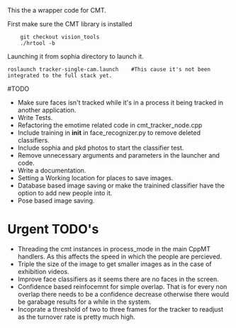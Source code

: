This the a wrapper code for CMT. 

First make sure the CMT library is installed

        git checkout vision_tools
        ./hrtool -b


Launching it from sophia directory to launch it. 

    roslaunch tracker-single-cam.launch    #This cause it's not been integrated to the full stack yet. 
    

#TODO
* Make sure faces isn't tracked while it's in a process it being tracked in another application.
* Write Tests.
* Refactoring the emotime related code in cmt_tracker_node.cpp
* Include training in __init__ in face_recognizer.py to remove deleted classifiers.
* Include sophia and pkd photos to start the classifier test.
* Remove unnecessary arguments and parameters in the launcher and code.
* Write a documentation.
* Setting a Working location for places to save images.
* Database based image saving or make the trainined classifier have the option to add new people into it.
* Pose based image saving.

# Urgent TODO's
* Threading the cmt instances in process_mode in the main CppMT handlers. As this affects the speed in which the people are percieved.
* Triple the size of the image to get smaller images as in the case of exhibition videos.
* Improve face classifiers as it seems there are no faces in the screen.
* Confidence based reinfocemnt for simple overlap. That is for every non
    overlap there needs to be a confidence decrease otherwise
    there would be garabage results for a
    while in the system.
* Incoprate a threshold of two to three frames for the tracker to readjust as the turnover
rate is pretty much high.

